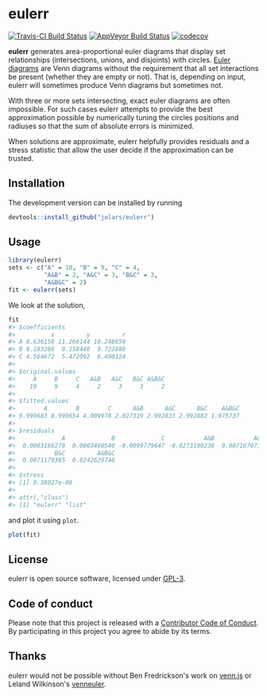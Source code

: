 
<!-- README.md is generated from README.Rmd. Please edit that file -->
eulerr
======

[![Travis-CI Build Status](https://travis-ci.org/jolars/eulerr.svg?branch=master)](https://travis-ci.org/jolars/eulerr) [![AppVeyor Build Status](https://ci.appveyor.com/api/projects/status/github/jolars/eulerr?branch=master&svg=true)](https://ci.appveyor.com/project/jolars/eulerr) [![codecov](https://codecov.io/gh/jolars/eulerr/branch/master/graph/badge.svg)](https://codecov.io/gh/jolars/eulerr)

**eulerr** generates area-proportional euler diagrams that display set relationships (intersections, unions, and disjoints) with circles. [Euler diagrams](https://en.wikipedia.org/wiki/Euler_diagram) are Venn diagrams without the requirement that all set interactions be present (whether they are empty or not). That is, depending on input, eulerr will sometimes produce Venn diagrams but sometimes not.

With three or more sets intersecting, exact euler diagrams are often impossible. For such cases eulerr attempts to provide the best approximation possible by numerically tuning the circles positions and radiuses so that the sum of absolute errors is minimized.

When solutions are approximate, eulerr helpfully provides residuals and a stress statistic that allow the user decide if the approximation can be trusted.

Installation
------------

The development version can be installed by running

``` r
devtools::install_github("jolars/eulerr")
```

Usage
-----

``` r
library(eulerr)
sets <- c("A" = 10, "B" = 9, "C" = 4,
          "A&B" = 2, "A&C" = 3, "B&C" = 3,
          "A&B&C" = 2)
fit <- eulerr(sets)
```

We look at the solution,

``` r
fit
#> $coefficients
#>          x         y         r
#> A 0.636158 11.266144 10.248850
#> B 8.183286  0.158440  9.722880
#> C 4.564672  5.472092  6.490124
#> 
#> $original.values
#>     A     B     C   A&B   A&C   B&C A&B&C 
#>    10     9     4     2     3     3     2 
#> 
#> $fitted.values
#>        A        B        C      A&B      A&C      B&C    A&B&C 
#> 9.999683 8.999654 4.009978 2.027319 2.992833 2.992882 1.975737 
#> 
#> $residuals
#>             A             B             C           A&B           A&C 
#>  0.0003166278  0.0003460540 -0.0099779647 -0.0273190236  0.0071670734 
#>           B&C         A&B&C 
#>  0.0071179365  0.0242629746 
#> 
#> $stress
#> [1] 9.38027e-06
#> 
#> attr(,"class")
#> [1] "eulerr" "list"
```

and plot it using `plot`.

``` r
plot(fit)
```

License
-------

eulerr is open source software, licensed under [GPL-3](LICENSE).

Code of conduct
---------------

Please note that this project is released with a [Contributor Code of Conduct](CONDUCT.md). By participating in this project you agree to abide by its terms.

Thanks
------

eulerr would not be possible without Ben Fredrickson's work on [venn.js](http://www.benfrederickson.com) or Leland Wilkinson's [venneuler](https://cran.r-project.org/package=venneuler).

